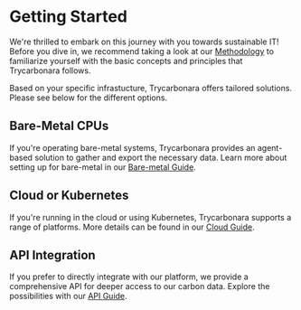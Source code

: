 # Getting Started

We're thrilled to embark on this journey with you towards sustainable IT! Before you dive in, we recommend taking a look at our [Methodology](methodology.md) to familiarize yourself with the basic concepts and principles that Trycarbonara follows.

Based on your specific infrastucture, Trycarbonara offers tailored solutions. Please see below for the different options.

## Bare-Metal CPUs

If you're operating bare-metal systems, Trycarbonara provides an agent-based solution to gather and export the necessary data. Learn more about setting up for bare-metal in our [Bare-metal Guide](linux-machine.md).

## Cloud or Kubernetes

If you're running in the cloud or using Kubernetes, Trycarbonara supports a range of platforms. More details can be found in our [Cloud Guide](kubernetes.md).

## API Integration

If you prefer to directly integrate with our platform, we provide a comprehensive API for deeper access to our carbon data. Explore the possibilities with our [API Guide](api.md).
